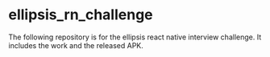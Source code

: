 # ellipsis_rn_challenge
The following repository is for the ellipsis react native interview challenge. It includes the work and the released APK.
